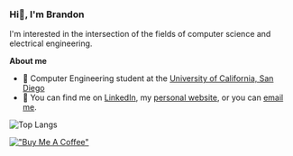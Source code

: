### Hi👋, I'm Brandon 

I'm interested in the intersection of the fields of computer science and electrical engineering.

**About me**
- 📘 Computer Engineering student at the [University of California, San Diego](https://ucsd.edu)
- 💬 You can find me on [LinkedIn](https://www.linkedin.com/in/Brandon-szeto/), my [personal website](https://brandonszeto.com/), or you can [email me](mailto:bszeto@ucsd.edu).

![Top Langs](https://github-readme-stats-brandonszeto.vercel.app/api/top-langs/?username=brandonszeto&layout=compact&langs_count=10&theme=transparent)

[!["Buy Me A Coffee"](https://www.buymeacoffee.com/assets/img/custom_images/orange_img.png)](https://www.buymeacoffee.com/brandonszeto)
